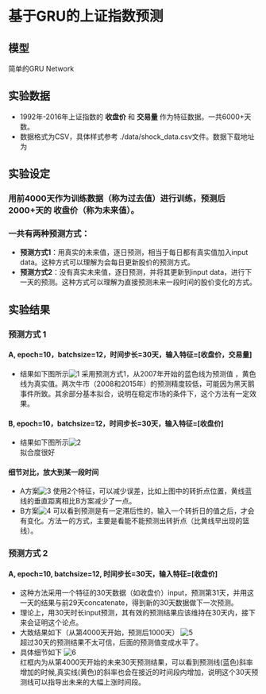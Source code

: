 # 基于GRU的上证指数预测
## 模型
简单的GRU Network
## 实验数据
* 1992年-2016年上证指数的 **收盘价** 和 **交易量** 作为特征数据。一共6000+天数。
* 数据格式为CSV，具体样式参考 ./data/shock_data.csv文件。数据下载地址为
## 实验设定
### 用前4000天作为训练数据（称为过去值）进行训练，预测后2000+天的 **收盘价**（称为未来值）。  
### 一共有两种预测方式：
* **预测方式1**：用真实的未来值，逐日预测，相当于每日都有真实值加入input data。这种方式可以理解为会每日更新股价的预测方式。
* **预测方式2**：没有真实未来值，逐日预测，并将其更新到input data，进行下一天的预测。这种方式可以理解为直接预测未来一段时间的股价变化的方式。

## 实验结果
### 预测方式 1
#### A, epoch=10，batchsize=12，时间步长=30天，输入特征=[收盘价，交易量]
* 结果如下图所示![1](https://github.com/hikaruzzz/share-predict-LSTM-based/blob/master/GRU_torch/src/method1_pred_dim2_1.jpg)
采用预测方式1，从2007年开始的蓝色线为预测值 ，黄色线为真实值。两次牛市（2008和2015年）的预测精度较低，可能因为黑天鹅事件所致。其余部分基本拟合，说明在稳定市场的条件下，这个方法有一定效果。
#### B, epoch=10，batchsize=12，时间步长=30天，输入特征=[收盘价]
* 结果如下图所示![2](https://github.com/hikaruzzz/share-predict-LSTM-based/blob/master/GRU_torch/src/method1_pred_dim1_1.jpg)  
拟合度很好
#### 细节对比，放大到某一段时间
* A方案![3](https://github.com/hikaruzzz/share-predict-LSTM-based/blob/master/GRU_torch/src/method1_pred_dim2_2.jpg)
使用2个特征，可以减少误差，比如上图中的转折点位置，黄线蓝线的垂直距离相比B方案减少了一点。
* B方案![4](https://github.com/hikaruzzz/share-predict-LSTM-based/blob/master/GRU_torch/src/method1_pred_dim1_2.jpg)
可以看到预测是有一定滞后性的，输入一个转折日的值之后，才会有变化。方法一的方式，主要是看能不能预测出转折点（比黄线早出现的篮线）。

### 预测方式 2
#### A, epoch=10, batchsize=12, 时间步长=30天，输入特征=[收盘价]
* 这种方法采用一个特征的30天数据（如收盘价）input，预测第31天，并用这一天的结果与前29天concatenate，得到新的30天数据做下一次预测。
* 理论上，用30天时长input预测，其有效的预测结果应该维持在30天内，接下来会证明这个论点。
* 大致结果如下（从第4000天开始，预测后1000天）
![5](https://github.com/hikaruzzz/share-predict-LSTM-based/blob/master/GRU_torch/src/method2_pred_dim1_1.png)  
超过30天的预测结果不太可信，后面的预测值变成水平了。
* 具体细节如下
![6](https://github.com/hikaruzzz/share-predict-LSTM-based/blob/master/GRU_torch/src/method2_pred_dim1_2.png)  
红框内为从第4000天开始的未来30天预测结果，可以看到预测线(蓝色)斜率增加的时候,真实线(黄色)的斜率也会在接近的时间段内增加，说明这个30天预测线可以指导出未来的大幅上涨时间段。
